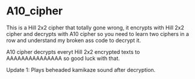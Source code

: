 # A10_cipher
This is a Hill 2x2 cipher that totally gone wrong, it encrypts with Hill 2x2 cipher and decrypts with A10 cipher so you need to learn two ciphers in a row and understand my broken ass code to decrypt it.

A10 cipher decrypts everyt Hill 2x2 encrypted texts to AAAAAAAAAAAAAAA so good luck with that.

Update 1: Plays beheaded kamikaze sound after decryption.
